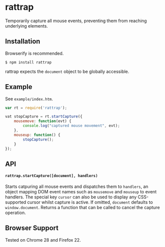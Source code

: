 # rattrap

Temporarily capture all mouse events, preventing them from reaching underlying elements.

## Installation

Browserify is recommended.

    $ npm install rattrap

rattrap expects the `document` object to be globally accessible.

## Example

See `example/index.htm`.

```javascript
var rt = require('rattrap');

vat stopCapture = rt.startCapture({
    mousemove: function(evt) {
        console.log("captured mouse movement", evt);
    },
    mouseup: function() {
        stopCapture();
    }
});
```

## API

#### `rattrap.startCapture([document], handlers)`

Starts catpuring all mouse events and dispatches them to `handlers`, an object mapping DOM event names such as `mousemove` and `mouseup` to event handlers. The special key `cursor` can also be used to display any CSS-supported cursor whilst capture is active. If omitted, `document` defaults to `window.document`. Returns a function that can be called to cancel the capture operation.

## Browser Support

Tested on Chrome 28 and Firefox 22.